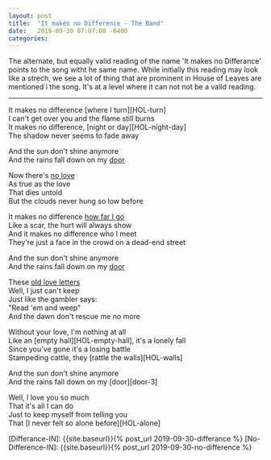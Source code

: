 ```yaml
---
layout: post
title:  "It makes no Difference - The Band"
date:   2019-09-30 07:07:08 -0400
categories:
---
```


The alternate, but equally valid reading of the name 'It makes no Differance' points to the song witht he same name. While initially this reading may look like a strech, we see a lot of thing that are prominent in House of Leaves are mentioned i the song. It's at a level where it can not not be a valid reading.

---

It makes no difference [where I turn][HOL-turn]  
I can't get over you and the flame still burns  
It makes no difference, [night or day][HOL-night-day]  
The shadow never seems to fade away  

And the sun don't shine anymore  
And the rains fall down on my [door][door-1]  

Now there's [no love][HOL-no-love]  
As true as the love  
That dies untold  
But the clouds never hung so low before  

It makes no difference [how far I go][HOL-far]  
Like a scar, the hurt will always show  
And it makes no difference who I meet  
They're just a face in the crowd on a dead-end street  

And the sun don't shine anymore  
And the rains fall down on my [door][door-2]  

These [old love letters][HOL-zampano-poem]  
Well, I just can't keep  
Just like the gambler says:  
"Read 'em and weep"  
And the dawn don't rescue me no more  

Without your love, I'm nothing at all  
Like an [empty hall][HOL-empty-hall], it's a lonely fall  
Since you've gone it's a losing battle  
Stampeding cattle, they [rattle the walls][HOL-walls]  

And the sun don't shine anymore  
And the rains fall down on my [door][door-3]  

Well, I love you so much  
That it's all I can do  
Just to keep myself from telling you  
That [I never felt so alone before][HOL-alone]


<!-- Images -->
[HOL-Starting-Point]: {{site.baseurl}}/assets/hol-starting-point.png
[HOL-Starting-Point-Cont]: {{site.baseurl}}/assets/hol-starting-point-cont.png
[HOL-Starting-Point-Footnote-Footnote]: {{site.baseurl}}/assets/hol-starting-point-footnote-footnote.png
[HOL-no-love]: {{site.baseurl}}/assets/hol-no-love.png
[HOL-zampano-poem]: {{site.baseurl}}/assets/poem.png
[door-1]: {{site.baseurl}}/assets/door-1.png
[door-2]: {{site.baseurl}}/assets/door-2.jpg
[HOL-far]: {{site.baseurl}}/assets/hol-far.png

<!-- Out-Links -->
[Differance-OUT-1]: https://web.stanford.edu/class/history34q/readings/Derrida/Differance.html
[Differance-OUT-2]: https://en.wikipedia.org/wiki/Diff%C3%A9rance
[No-Difference-OUT-1]: https://www.youtube.com/watch?v=rP7r12Rg490
[No-Difference-OUT-2]: https://www.musixmatch.com/lyrics/The-Band/It-Makes-No-Difference

<!-- In-Links -->
[Differance-IN]: {{site.baseurl}}{% post_url 2019-09-30-differance %}
[No-Difference-IN]: {{site.baseurl}}{% post_url 2019-09-30-no-difference %}
